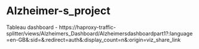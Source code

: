 # Alzheimer-s_project

Tableau dashboard - https://haproxy-traffic-splitter/views/Alzheimers_Dashboard/Alzheimersdashboardpart1?:language=en-GB&:sid=&:redirect=auth&:display_count=n&:origin=viz_share_link
